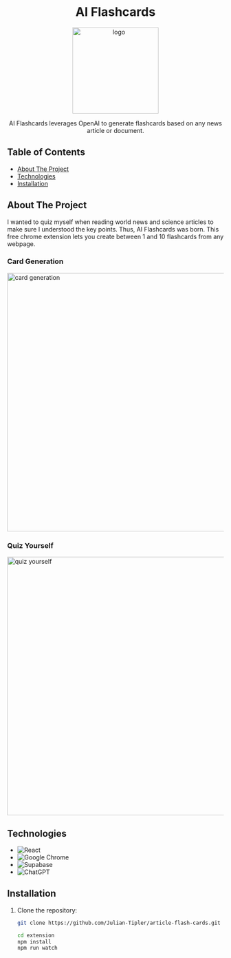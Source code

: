 <h1 align="center">AI Flashcards</h1>
<p align="center">
  <img src="https://github.com/Julian-Tipler/article-flash-cards/assets/59591817/c65de6b8-c8a2-4279-8f05-6b601ab77bcf" alt="logo" width="200"/>
</p>


<p align="center">
AI Flashcards leverages OpenAI to generate flashcards based on any news article or document.
</p>

## Table of Contents

- [About The Project](#about-the-project)
- [Technologies](#technologies)
- [Installation](#installation)

## About The Project

I wanted to quiz myself when reading world news and science articles to make sure I understood the key points. Thus, AI Flashcards was born. This free chrome extension lets you create between 1 and 10 flashcards from any webpage.

### Card Generation  
  <img src="https://github.com/Julian-Tipler/chat-gpt-extension/assets/59591817/9e81db22-2ad8-4300-94f3-b92bb9f35249" alt="card generation" width="600" />

### Quiz Yourself
  <img src="https://github.com/Julian-Tipler/chat-gpt-extension/assets/59591817/9e81db22-2ad8-4300-94f3-b92bb9f35249" alt="quiz yourself" width="600" />


## Technologies
* ![React](https://img.shields.io/badge/react-%2320232a.svg?style=for-the-badge&logo=react&logoColor=%2361DAFB)
* ![Google Chrome](https://img.shields.io/badge/Google%20Chrome-4285F4?style=for-the-badge&logo=GoogleChrome&logoColor=white)
* ![Supabase](https://img.shields.io/badge/Supabase-3ECF8E?style=for-the-badge&logo=supabase&logoColor=white)
* ![ChatGPT](https://img.shields.io/badge/chatGPT-74aa9c?style=for-the-badge&logo=openai&logoColor=white)
  
## Installation

1. Clone the repository:

   ```bash
   git clone https://github.com/Julian-Tipler/article-flash-cards.git

   cd extension
   npm install
   npm run watch

   ```
